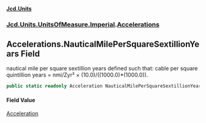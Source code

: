 #### [Jcd.Units](index.md 'index')

### [Jcd.Units.UnitsOfMeasure.Imperial](Jcd.Units.UnitsOfMeasure.Imperial.md 'Jcd.Units.UnitsOfMeasure.Imperial').[Accelerations](Accelerations.md 'Jcd.Units.UnitsOfMeasure.Imperial.Accelerations')

## Accelerations.NauticalMilePerSquareSextillionYears Field

nautical mile per square sextillion years defined such that: cable per square quintillion years = nmi/Zyr² ×
(10.0)/((1000.0)*(1000.0)).

```csharp
public static readonly Acceleration NauticalMilePerSquareSextillionYears;
```

#### Field Value

[Acceleration](Acceleration.md 'Jcd.Units.UnitTypes.Acceleration')